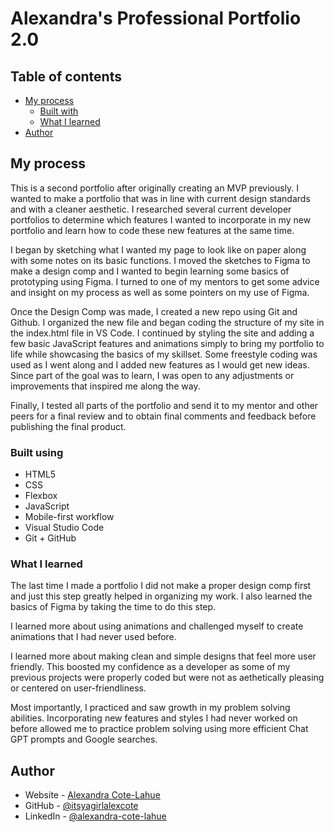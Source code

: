 # Alexandra's Professional Portfolio 2.0

## Table of contents

- [My process](#my-process)
  - [Built with](#built-with)
  - [What I learned](#what-i-learned)
- [Author](#author)

## My process

This is a second portfolio after originally creating an MVP previously. I wanted to make a portfolio that was in line with current design standards and with a cleaner aesthetic. I researched several current developer portfolios to determine which features I wanted to incorporate in my new portfolio and learn how to code these new features at the same time. 

I began by sketching what I wanted my page to look like on paper along with some notes on its basic functions. I moved the sketches to Figma to make a design comp and I wanted to begin learning some basics of prototyping using Figma. I turned to one of my mentors to get some advice and insight on my process as well as some pointers on my use of Figma.

Once the Design Comp was made, I created a new repo using Git and Github. I organized the new file and began coding the structure of my site in the index.html file in VS Code. I continued by styling the site and adding a few basic JavaScript features and animations simply to bring my portfolio to life while showcasing the basics of my skillset. Some freestyle coding was used as I went along and I added new features as I would get new ideas. Since part of the goal was to learn, I was open to any adjustments or improvements that inspired me along the way.

Finally, I tested all parts of the portfolio and send it to my mentor and other peers for a final review and to obtain final comments and feedback before publishing the final product. 

### Built using

- HTML5
- CSS 
- Flexbox
- JavaScript
- Mobile-first workflow
- Visual Studio Code
- Git + GitHub

### What I learned

The last time I made a portfolio I did not make a proper design comp first and just this step greatly helped in organizing my work. I also learned the basics of Figma by taking the time to do this step. 

I learned more about using animations and challenged myself to create animations that I had never used before. 

I learned more about making clean and simple designs that feel more user friendly. This boosted my confidence as a developer as some of my previous projects were properly coded but were not as aethetically pleasing or centered on user-friendliness.

Most importantly, I practiced and saw growth in my problem solving abilities. Incorporating new features and styles I had never worked on before allowed me to practice problem solving using more efficient Chat GPT prompts and Google searches.

## Author

- Website - [Alexandra Cote-Lahue](https://itsyagirlalexcote.github.io/professional-portfolio/)
- GitHub - [@itsyagirlalexcote](https://github.com/itsyagirlalexcote)
- LinkedIn - [@alexandra-cote-lahue](https://www.linkedin.com/in/alexandra-cote-lahue/)

